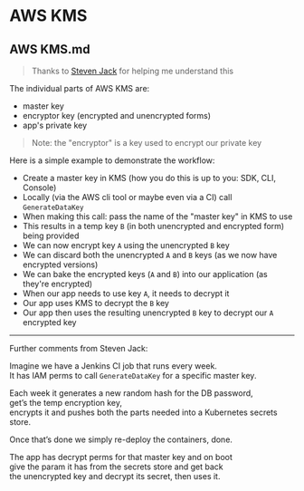 # AWS KMS

## AWS KMS.md

> Thanks to [Steven Jack](https://twitter.com/stevenjack85) for helping me understand this

The individual parts of AWS KMS are:

- master key
- encryptor key (encrypted and unencrypted forms)
- app's private key

> Note: the "encryptor" is a key used to encrypt our private key

Here is a simple example to demonstrate the workflow:

- Create a master key in KMS (how you do this is up to you: SDK, CLI, Console)
- Locally (via the AWS cli tool or maybe even via a CI) call `GenerateDataKey`
- When making this call: pass the name of the "master key" in KMS to use
- This results in a temp key `B` (in both unencrypted and encrypted form) being provided
- We can now encrypt key `A` using the unencrypted `B` key 
- We can discard both the unencrypted `A` and `B` keys (as we now have encrypted versions)
- We can bake the encrypted keys (`A` and `B`) into our application (as they're encrypted)
- When our app needs to use key `A`, it needs to decrypt it
- Our app uses KMS to decrypt the `B` key
- Our app then uses the resulting unencrypted `B` key to decrypt our `A` encrypted key

---

Further comments from Steven Jack:

Imagine we have a Jenkins CI job that runs every week.  
It has IAM perms to call `GenerateDataKey` for a specific master key. 

Each week it generates a new random hash for the DB password,  
get’s the temp encryption key,  
encrypts it and pushes both the parts needed into a Kubernetes secrets store.

Once that’s done we simply re-deploy the containers, done.

The app has decrypt perms for that master key and on boot  
give the param it has from the secrets store and get back  
the unencrypted key and decrypt its secret, then uses it.

